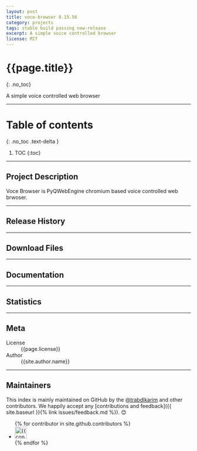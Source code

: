 ```yaml
---
layout: post
title: voce-browser 0.15.56
category: projects
tags: stable build passing new-release
excerpt: A simple voice controlled browser
license: MIT
---
```


#  <i class="fa fa-cube"></i> {{page.title}}
{: .no_toc}

A simple voice controlled web browser

---

# Table of contents
{: .no_toc .text-delta }

1. TOC 
{:toc}

---

## <i class="fa fa-file-alt"></i> Project Description

Voce Browser is PyQWebEngine chromium based voice controlled web brwoser.

---

## <i class="fa fa-stream"></i> Release History

---

## <i class="fa fa-download"></i> Download Files

---

## <i class="fa fa-book"></i> Documentation

---

## <i class="fa fa-chart-pie"></i> Statistics

---

## <i class="fa fa-info-circle"></i> Meta

<dl>
  <dt>License</dt>
  <dd>{{page.license}}</dd>
  <dt>Author</dt>
  <dd>{{site.author.name}}</dd>
</dl>

---

## <i class="fa fa-users"></i> Maintainers

This index is mainly maintained on GitHub by the <a href="https://github.com/trabdlkarim" target="_blank">@trabdlkarim</a> and other contributors. We happily accept any [contributions and feedback]({{ site.baseurl }}{% link issues/feedback.md %}). 😊

<ul class="list-style-none">
{% for contributor in site.github.contributors %}
  <li class="d-inline-block mr-1">
     <a href="{{ contributor.html_url }}"><img src="{{ contributor.avatar_url }}" width="32" height="32" alt="{{ contributor.login }}"/></a>
  </li>
{% endfor %}
</ul>
